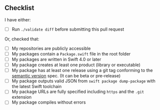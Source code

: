 ## Checklist

I have either:

* [ ] Run `./validate diff` before submitting this pull request

Or, checked that:

* [ ] My repositories are publicly accessible
* [ ] My packages contain a `Package.swift` file in the root folder
* [ ] My packages are written in Swift 4.0 or later
* [ ] My package creates at least one product (library or executable)
* [ ] My package has at least one release using a git tag conforming to the [semantic version](https://semver.org/) spec. (It can be beta or pre-release)
* [ ] My package outputs valid JSON from `swift package dump-package` with the latest Swift toolchain
* [ ] My package URLs are fully specified including `https` and the `.git` extension
* [ ] My package compiles without errors
